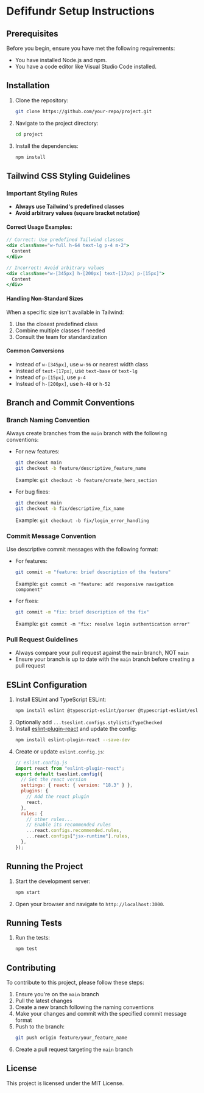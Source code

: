# Defifundr Setup Instructions

## Prerequisites

Before you begin, ensure you have met the following requirements:

- You have installed Node.js and npm.
- You have a code editor like Visual Studio Code installed.

## Installation

1. Clone the repository:
   ```sh
   git clone https://github.com/your-repo/project.git
   ```
2. Navigate to the project directory:
   ```sh
   cd project
   ```
3. Install the dependencies:
   ```sh
   npm install
   ```

## Tailwind CSS Styling Guidelines

### Important Styling Rules

- **Always use Tailwind's predefined classes**
- **Avoid arbitrary values (square bracket notation)**

#### Correct Usage Examples:

```jsx
// Correct: Use predefined Tailwind classes
<div className="w-full h-64 text-lg p-4 m-2">
  Content
</div>

// Incorrect: Avoid arbitrary values
<div className="w-[345px] h-[200px] text-[17px] p-[15px]">
  Content
</div>
```

#### Handling Non-Standard Sizes

When a specific size isn't available in Tailwind:

1. Use the closest predefined class
2. Combine multiple classes if needed
3. Consult the team for standardization

#### Common Conversions

- Instead of `w-[345px]`, use `w-96` or nearest width class
- Instead of `text-[17px]`, use `text-base` or `text-lg`
- Instead of `p-[15px]`, use `p-4`
- Instead of `h-[200px]`, use `h-48` or `h-52`

## Branch and Commit Conventions

### Branch Naming Convention

Always create branches from the `main` branch with the following conventions:

- For new features:

  ```sh
  git checkout main
  git checkout -b feature/descriptive_feature_name
  ```

  Example: `git checkout -b feature/create_hero_section`

- For bug fixes:
  ```sh
  git checkout main
  git checkout -b fix/descriptive_fix_name
  ```
  Example: `git checkout -b fix/login_error_handling`

### Commit Message Convention

Use descriptive commit messages with the following format:

- For features:

  ```sh
  git commit -m "feature: brief description of the feature"
  ```

  Example: `git commit -m "feature: add responsive navigation component"`

- For fixes:
  ```sh
  git commit -m "fix: brief description of the fix"
  ```
  Example: `git commit -m "fix: resolve login authentication error"`

### Pull Request Guidelines

- Always compare your pull request against the `main` branch, NOT `main`
- Ensure your branch is up to date with the `main` branch before creating a pull request

## ESLint Configuration

1. Install ESLint and TypeScript ESLint:
   ```sh
   npm install eslint @typescript-eslint/parser @typescript-eslint/eslint-plugin --save-dev
   ```
2. Optionally add `...tseslint.configs.stylisticTypeChecked`
3. Install [eslint-plugin-react](https://github.com/jsx-eslint/eslint-plugin-react) and update the config:
   ```sh
   npm install eslint-plugin-react --save-dev
   ```
4. Create or update `eslint.config.js`:
   ```js
   // eslint.config.js
   import react from "eslint-plugin-react";
   export default tseslint.config({
     // Set the react version
     settings: { react: { version: "18.3" } },
     plugins: {
       // Add the react plugin
       react,
     },
     rules: {
       // other rules...
       // Enable its recommended rules
       ...react.configs.recommended.rules,
       ...react.configs["jsx-runtime"].rules,
     },
   });
   ```

## Running the Project

1. Start the development server:
   ```sh
   npm start
   ```
2. Open your browser and navigate to `http://localhost:3000`.

## Running Tests

1. Run the tests:
   ```sh
   npm test
   ```

## Contributing

To contribute to this project, please follow these steps:

1. Ensure you're on the `main` branch
2. Pull the latest changes
3. Create a new branch following the naming conventions
4. Make your changes and commit with the specified commit message format
5. Push to the branch:
   ```sh
   git push origin feature/your_feature_name
   ```
6. Create a pull request targeting the `main` branch

## License

This project is licensed under the MIT License.
